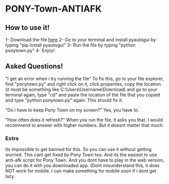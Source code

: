# PONY-Town-ANTIAFK

## How to use it!

1- Download the file [here](https://github.com/staydrunk/PONY-Town-ANTIAFK/blob/main/ponytown.py)
2- Go to your terminal and install pyautogui by typing "pip install pyautogui"
3- Run the file by typing "python ponytown.py"
4- Enjoy!

## Asked Questions!

"I get an error when i try running the file"
To fix this, go to your file explorer, find "ponytown.py" and right click on it, click properties, copy the location. (it must be something like C:\Users\Username\Download) and go to your terminal again, type "cd" and paste the location of the file that you copied and type "python ponytown.py" again. This should fix it.

"Do i have to keep Pony Town on my screen?"
Yes, you have to.

"How often does it refresh?"
When you run the file, it asks you that. I would recommend to answer with higher numbers. But it doesnt matter that much.
 
### Extra

Its impossible to get banned for this. So you can use it without getting worried. This cant get fixed by Pony Town too. And its the easiest to use anti-afk script for Pony Town. And you dont have to play in the web version, you can do it with you downloaded app. (Dont misunderstand this, it does NOT work for mobile. I can make something for mobile soon if i dont get lazy.
